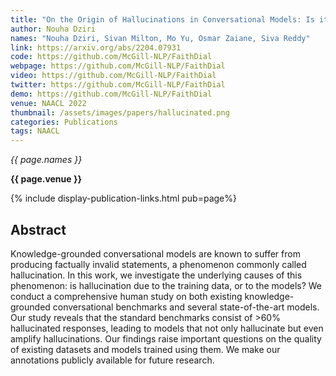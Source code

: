 ```yaml
---
title: "On the Origin of Hallucinations in Conversational Models: Is it the Datasets or the Models?"
author: Nouha Dziri
names: "Nouha Dziri, Sivan Milton, Mo Yu, Osmar Zaiane, Siva Reddy"
link: https://arxiv.org/abs/2204.07931
code: https://github.com/McGill-NLP/FaithDial
webpage: https://github.com/McGill-NLP/FaithDial
video: https://github.com/McGill-NLP/FaithDial
twitter: https://github.com/McGill-NLP/FaithDial
demo: https://github.com/McGill-NLP/FaithDial
venue: NAACL 2022
thumbnail: /assets/images/papers/hallucinated.png
categories: Publications
tags: NAACL
---
```



*{{ page.names }}*

**{{ page.venue }}**

{% include display-publication-links.html pub=page%}

## Abstract

Knowledge-grounded conversational models are known to suffer from producing factually invalid statements, a phenomenon commonly called hallucination. In this work, we investigate the underlying causes of this phenomenon: is hallucination due to the training data, or to the models? We conduct a comprehensive human study on both existing knowledge-grounded conversational benchmarks and several state-of-the-art models. Our study reveals that the standard benchmarks consist of >60% hallucinated responses, leading to models that not only hallucinate but even amplify hallucinations. Our findings raise important questions on the quality of existing datasets and models trained using them. We make our annotations publicly available for future research. 